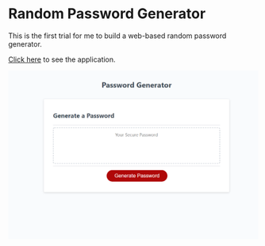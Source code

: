 # Random Password Generator

This is the first trial for me to build a web-based random password generator.

[Click here](https://tonybs03.github.io/Code-Quiz/) to see the application. 





![This is an image](SS.png)
